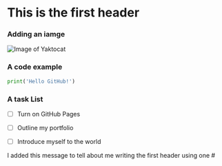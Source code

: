 # This is the first header

### Adding an iamge

![Image of Yaktocat](https://octodex.github.com/images/yaktocat.png)

### A code example

``` python
print('Hello GitHub!')
```
### A task List

- [ ] Turn on GitHub Pages
- [ ] Outline my portfolio
- [ ] Introduce myself to the world


I added this message to tell about me writing the first header using one #
